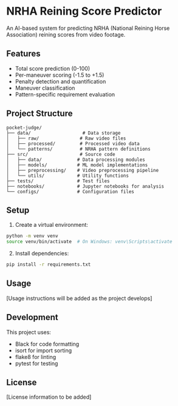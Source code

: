 # NRHA Reining Score Predictor

An AI-based system for predicting NRHA (National Reining Horse Association) reining scores from video footage.

## Features

- Total score prediction (0-100)
- Per-maneuver scoring (-1.5 to +1.5)
- Penalty detection and quantification
- Maneuver classification
- Pattern-specific requirement evaluation

## Project Structure

```
pocket-judge/
├── data/                   # Data storage
│   ├── raw/               # Raw video files
│   ├── processed/         # Processed video data
│   └── patterns/          # NRHA pattern definitions
├── src/                   # Source code
│   ├── data/             # Data processing modules
│   ├── models/           # ML model implementations
│   ├── preprocessing/    # Video preprocessing pipeline
│   └── utils/            # Utility functions
├── tests/                # Test files
├── notebooks/            # Jupyter notebooks for analysis
└── configs/              # Configuration files
```

## Setup

1. Create a virtual environment:

```bash
python -m venv venv
source venv/bin/activate  # On Windows: venv\Scripts\activate
```

2. Install dependencies:

```bash
pip install -r requirements.txt
```

## Usage

[Usage instructions will be added as the project develops]

## Development

This project uses:

- Black for code formatting
- isort for import sorting
- flake8 for linting
- pytest for testing

## License

[License information to be added]

